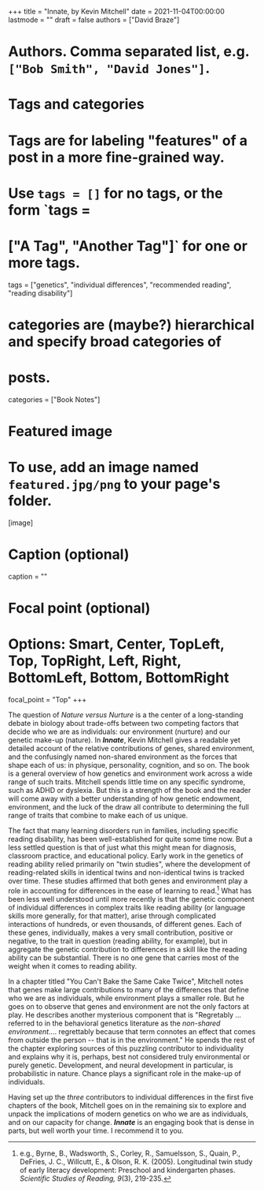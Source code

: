 +++
title = "Innate, by Kevin Mitchell"
date = 2021-11-04T00:00:00
lastmode = ""
draft = false
authors = ["David Braze"]
# Authors. Comma separated list, e.g. `["Bob Smith", "David Jones"]`.

# Tags and categories

# Tags are for labeling "features" of a post in a more fine-grained way.
# Use `tags = []` for no tags, or the form `tags =
#  ["A Tag", "Another Tag"]` for one or more tags.

tags = ["genetics", "individual differences", "recommended reading", "reading disability"]

# categories are (maybe?) hierarchical and specify broad categories of
# posts.

categories = ["Book Notes"]

# Featured image
# To use, add an image named `featured.jpg/png` to your page's folder.
[image]
  # Caption (optional)
  caption = ""

  # Focal point (optional)
  # Options: Smart, Center, TopLeft, Top, TopRight, Left, Right, BottomLeft, Bottom, BottomRight
  focal_point = "Top"
+++

The question of *Nature versus Nurture* is a the center of a long-standing debate in biology about trade-offs between two competing factors that decide who we are as individuals: our environment (nurture) and our genetic make-up (nature). In ***Innate***, Kevin Mitchell gives a readable yet detailed account of the relative contributions of genes, shared environment, and the confusingly named non-shared environment as the forces that shape each of us: in physique, personality, cognition, and so on. The book is a general overview of how genetics and environment work across a wide range of such traits. Mitchell spends little time on any specific syndrome, such as ADHD or dyslexia. But this is a strength of the book and the reader will come away with a better understanding of how genetic endowment, environment, and the luck of the draw all contribute to determining the full range of traits that combine to make each of us unique.

The fact that many learning disorders run in families, including specific reading disability, has been well-established for quite some time now. But a less settled question is that of just what this might mean for diagnosis, classroom practice, and educational policy. Early work in the genetics of reading ability relied primarily on "twin studies", where the development of reading-related skills in identical twins and non-identical twins is tracked over time. These studies affirmed that both genes and environment play a role in accounting for differences in the ease of learning to read.[^1] What has been less well understood until more recently is that the genetic component of individual differences in complex traits like reading ability (or language skills more generally, for that matter), arise through complicated interactions of hundreds, or even thousands, of different genes. Each of these genes, individually, makes a very small contribution, positive or negative, to the trait in question (reading ability, for example), but in aggregate the genetic contribution to differences in a skill like the reading ability can be substantial. There is no one gene that carries most of the weight when it comes to reading ability.

In a chapter titled "You Can't Bake the Same Cake Twice", Mitchell notes that genes make large contributions to many of the differences that define who we are as individuals, while environment plays a smaller role. But he goes on to observe that genes and environment are not the only factors at play. He describes another mysterious component that is "Regretably ... referred to in the behavioral genetics literature as the *non-shared environment*.... regrettably because that term connotes an effect that comes from outside the person -- that is in the environment." He spends the rest of the chapter exploring sources of this puzzling contributor to individuality and explains why it is, perhaps, best not considered truly environmental or purely genetic. Development, and neural development in particular, is probabilistic in nature. Chance plays a significant role in the make-up of individuals. 

Having set up the *three* contributors to individual differences in the first five chapters of the book, Mitchell goes on in the remaining six to explore and unpack the implications of modern genetics on who we are as individuals, and on our capacity for change. ***Innate*** is an engaging book that is dense in parts, but well worth your time. I recommend it to you.

[^1]: e.g., Byrne, B., Wadsworth, S., Corley, R., Samuelsson, S.,
    Quain, P., DeFries, J. C., Willcutt, E., & Olson,
    R. K. (2005). Longitudinal twin study of early literacy
    development: Preschool and kindergarten phases. *Scientific
    Studies of Reading, 9*(3), 219-235.
